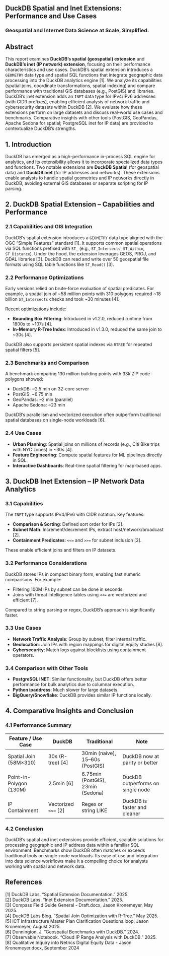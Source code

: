 ## DuckDB Spatial and Inet Extensions: Performance and Use Cases

### Geospatial and Internet Data Science at Scale, Simplified.

## Abstract

This report examines **DuckDB’s spatial (geospatial) extension** and **DuckDB’s inet (IP network) extension**, focusing on their performance characteristics and use cases. DuckDB’s spatial extension introduces a `GEOMETRY` data type and spatial SQL functions that integrate geographic data processing into the DuckDB analytics engine [1]. We analyze its capabilities (spatial joins, coordinate transformations, spatial indexing) and compare performance with traditional GIS databases (e.g., PostGIS) and libraries. DuckDB’s inet extension adds an `INET` data type for IPv4/IPv6 addresses (with CIDR prefixes), enabling efficient analysis of network traffic and cybersecurity datasets within DuckDB [2]. We evaluate how these extensions perform on large datasets and discuss real-world use cases and benchmarks. Comparative insights with other tools (PostGIS, GeoPandas, Apache Sedona for spatial; PostgreSQL inet for IP data) are provided to contextualize DuckDB’s strengths.

## 1. Introduction

DuckDB has emerged as a high-performance in-process SQL engine for analytics, and its extensibility allows it to incorporate specialized data types and functions. Two notable extensions are **DuckDB Spatial** (for geospatial data) and **DuckDB Inet** (for IP addresses and networks). These extensions enable analysts to handle spatial geometries and IP networks directly in DuckDB, avoiding external GIS databases or separate scripting for IP parsing.

## 2. DuckDB Spatial Extension – Capabilities and Performance

### 2.1 Capabilities and GIS Integration

DuckDB’s spatial extension introduces a `GEOMETRY` data type aligned with the OGC “Simple Features” standard [1]. It supports common spatial operations via SQL functions prefixed with `ST_` (e.g., `ST_Intersects`, `ST_Within`, `ST_Distance`). Under the hood, the extension leverages GEOS, PROJ, and GDAL libraries [3]. DuckDB can read and write over 50 geospatial file formats using SQL table functions like `ST_Read()` [3].

### 2.2 Performance Optimizations

Early versions relied on brute-force evaluation of spatial predicates. For example, a spatial join of ~58 million points with 310 polygons required ~18 billion `ST_Intersects` checks and took ~30 minutes [4].

Recent optimizations include:

- **Bounding Box Filtering**: Introduced in v1.2.0, reduced runtime from 1800s to ~107s [4].
- **In-Memory R-Tree Index**: Introduced in v1.3.0, reduced the same join to ~30s [4].

DuckDB also supports persistent spatial indexes via `RTREE` for repeated spatial filters [5].

### 2.3 Benchmarks and Comparison

A benchmark comparing 130 million building points with 33k ZIP code polygons showed:

- DuckDB: ~2.5 min on 32-core server
- PostGIS: ~6.75 min
- GeoPandas: ~2 min (parallel)
- Apache Sedona: ~23 min

DuckDB’s parallelism and vectorized execution often outperform traditional spatial databases on single-node workloads [6].

### 2.4 Use Cases

- **Urban Planning**: Spatial joins on millions of records (e.g., Citi Bike trips with NYC zones) in ~30s [4].
- **Feature Engineering**: Compute spatial features for ML pipelines directly in SQL.
- **Interactive Dashboards**: Real-time spatial filtering for map-based apps.

## 3. DuckDB Inet Extension – IP Network Data Analytics

### 3.1 Capabilities

The `INET` type supports IPv4/IPv6 with CIDR notation. Key features:

- **Comparison & Sorting**: Defined sort order for IPs [2].
- **Subnet Math**: Increment/decrement IPs, extract host/network/broadcast [2].
- **Containment Predicates**: `<<=` and `>>=` for subnet inclusion [2].

These enable efficient joins and filters on IP datasets.

### 3.2 Performance Considerations

DuckDB stores IPs in compact binary form, enabling fast numeric comparisons. For example:

- Filtering 100M IPs by subnet can be done in seconds.
- Joins with threat intelligence tables using `<<=` are vectorized and efficient [7].

Compared to string parsing or regex, DuckDB’s approach is significantly faster.

### 3.3 Use Cases

- **Network Traffic Analysis**: Group by subnet, filter internal traffic.
- **Geolocation**: Join IPs with region mappings for digital equity studies [8].
- **Cybersecurity**: Match logs against blocklists using containment operators.

### 3.4 Comparison with Other Tools

- **PostgreSQL INET**: Similar functionality, but DuckDB offers better performance for bulk analytics due to columnar execution.
- **Python ipaddress**: Much slower for large datasets.
- **BigQuery/Snowflake**: DuckDB provides similar IP functions locally.

## 4. Comparative Insights and Conclusion

### 4.1 Performance Summary

| Feature / Use Case | DuckDB | Traditional | Note |
|--------------------|--------|-------------|------|
| Spatial Join (58M×310) | 30s (R-tree) [4] | 30min (naive), 15–60s (PostGIS) | DuckDB now at parity or better |
| Point-in-Polygon (130M) | 2.5min [6] | 6.75min (PostGIS), 23min (Sedona) | DuckDB outperforms on single node |
| IP Containment | Vectorized `<<=` [2] | Regex or string LIKE | DuckDB is faster and cleaner |

### 4.2 Conclusion

DuckDB’s spatial and inet extensions provide efficient, scalable solutions for processing geographic and IP address data within a familiar SQL environment. Benchmarks show DuckDB often matches or exceeds traditional tools on single-node workloads. Its ease of use and integration into data science workflows make it a compelling choice for analysts working with spatial and network data.

## References

[1] DuckDB Labs. “Spatial Extension Documentation.” 2025.  
[2] DuckDB Labs. “Inet Extension Documentation.” 2025.  
[3] Compass Field Guide General - Draft.docx, Jason Kronemeyer, May 2025.  
[4] DuckDB Labs Blog. “Spatial Join Optimization with R-Tree.” May 2025.  
[5] ICT Infrastructure Master Plan Clarification Questions.loop, Jason Kronemeyer, August 2025.  
[6] Dunnington, J. “Geospatial Benchmarks with DuckDB.” 2024.  
[7] Observable Notebook. “Cloud IP Range Analysis with DuckDB.” 2025.  
[8] Qualitative Inquiry into Netrics Digital Equity Data - Jason Kronemeyer.docx, September 2024